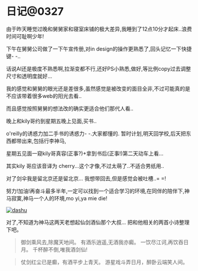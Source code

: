 # 日记@0327

由于昨天睡觉过晚和舅舅家和寝室床铺的极大差异,我睡到了12点10分才起床..浪费时间可耻啊少年!

下午在舅舅公司做了一下午宣传册,对in design的操作更熟悉了,回头记忆一下快捷键- -..

话说AI还是极度不熟悉啊,拉渐变都不行,还好PS小熟悉,做好,等比例copy过去调整尺寸和透明度就好...

我的感觉和舅舅的眼光还是差很多,虽然感觉是被改变的面目全非,不过可能真的是不应该带着很多web的阳光去看..

而且感觉按照舅舅的想法改的确实更适合他们那代人看..

<!-- more -->

晚上和kily哥约到星期五晚上见面,买书..

o'reilly的诱惑力加二手书的诱惑力- -.大家都懂的.
暂时计划,明天回学校,后天把东西都带出来,包括行李神马,

星期五见面一窥kily哥真容(正事?)+拿到书后(正事!)第二天动车上看...

其实kily 哥应该音译为 cherry...这个才像,不过太萌了..不适合男纸用..

对了剑伞我是留北京还是留北京...
我想带回去,但是感觉会被吐槽..= =!

努力!加油!再奋斗最多半年,一定可以找到一个适合学习的环境,在同伴的陪伴下,神马寂寞,神马一个人的环境,mo yi,ya mie die!

[![dashu](https://attachment.soulteary.com/2012/03/28/dashu.jpg "dashu")](https://attachment.soulteary.com/2012/03/28/dashu.jpg) 

对了,不知道为神马这两天老想起仙剑酒仙那个大叔...
把和他相关的两首小诗整理下吧。

> 御剑乘风去,除魔天地间。
> 有酒乐逍遥,无酒我亦癜。
> 一饮尽江诃,再饮吞日月。
> 千杯醉不倒,唯我酒剑仙!

> 仗剑红尘已是癫，有酒平步上青天。
> 游星戏斗弄日月，醉卧云端笑人间。


